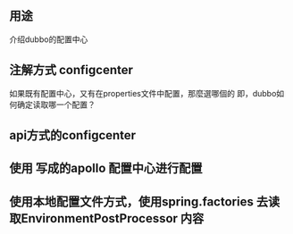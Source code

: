 ## 用途
介绍dubbo的配置中心

## 注解方式 configcenter 
如果既有配置中心，又有在properties文件中配置，那麼選哪個的
即，dubbo如何确定读取哪一个配置？

## api方式的configcenter

## 使用 写成的apollo 配置中心进行配置

## 使用本地配置文件方式，使用spring.factories 去读取EnvironmentPostProcessor 内容